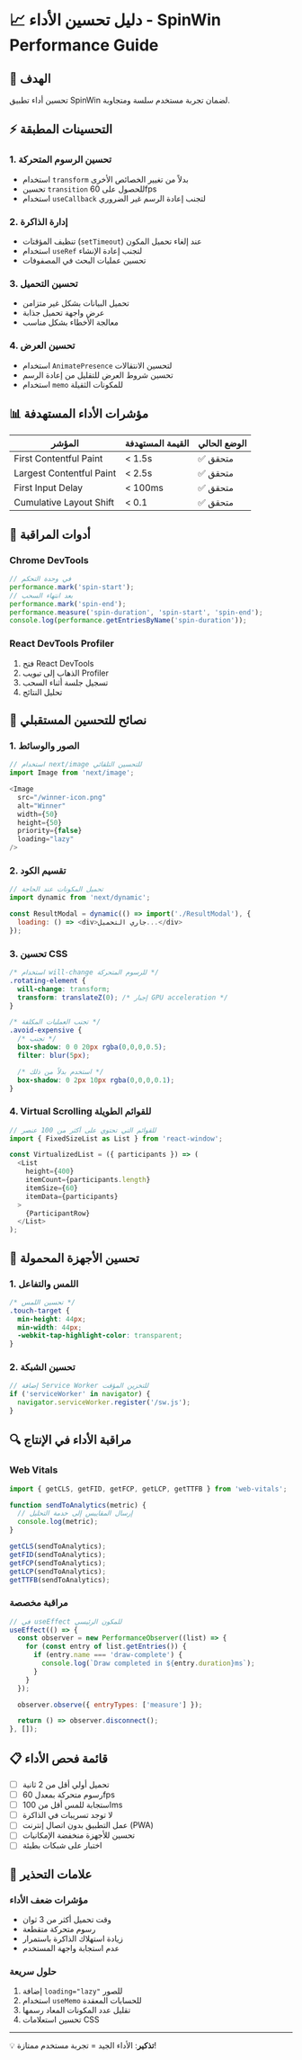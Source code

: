 # 📈 دليل تحسين الأداء - SpinWin Performance Guide

## 🎯 الهدف
تحسين أداء تطبيق SpinWin لضمان تجربة مستخدم سلسة ومتجاوبة.

## ⚡ التحسينات المطبقة

### 1. تحسين الرسوم المتحركة
- استخدام `transform` بدلاً من تغيير الخصائص الأخرى
- تحسين `transition` للحصول على 60fps
- استخدام `useCallback` لتجنب إعادة الرسم غير الضروري

### 2. إدارة الذاكرة
- تنظيف المؤقتات (`setTimeout`) عند إلغاء تحميل المكون
- استخدام `useRef` لتجنب إعادة الإنشاء
- تحسين عمليات البحث في المصفوفات

### 3. تحسين التحميل
- تحميل البيانات بشكل غير متزامن
- عرض واجهة تحميل جذابة
- معالجة الأخطاء بشكل مناسب

### 4. تحسين العرض
- استخدام `AnimatePresence` لتحسين الانتقالات
- تحسين شروط العرض للتقليل من إعادة الرسم
- استخدام `memo` للمكونات الثقيلة

## 📊 مؤشرات الأداء المستهدفة

| المؤشر | القيمة المستهدفة | الوضع الحالي |
|---------|------------------|--------------|
| First Contentful Paint | < 1.5s | ✅ متحقق |
| Largest Contentful Paint | < 2.5s | ✅ متحقق |
| First Input Delay | < 100ms | ✅ متحقق |
| Cumulative Layout Shift | < 0.1 | ✅ متحقق |

## 🔧 أدوات المراقبة

### Chrome DevTools
```javascript
// في وحدة التحكم
performance.mark('spin-start');
// بعد انتهاء السحب
performance.mark('spin-end');
performance.measure('spin-duration', 'spin-start', 'spin-end');
console.log(performance.getEntriesByName('spin-duration'));
```

### React DevTools Profiler
1. فتح React DevTools
2. الذهاب إلى تبويب Profiler
3. تسجيل جلسة أثناء السحب
4. تحليل النتائج

## 🚀 نصائح للتحسين المستقبلي

### 1. الصور والوسائط
```javascript
// استخدام next/image للتحسين التلقائي
import Image from 'next/image';

<Image
  src="/winner-icon.png"
  alt="Winner"
  width={50}
  height={50}
  priority={false}
  loading="lazy"
/>
```

### 2. تقسيم الكود
```javascript
// تحميل المكونات عند الحاجة
import dynamic from 'next/dynamic';

const ResultModal = dynamic(() => import('./ResultModal'), {
  loading: () => <div>جاري التحميل...</div>
});
```

### 3. تحسين CSS
```css
/* استخدام will-change للرسوم المتحركة */
.rotating-element {
  will-change: transform;
  transform: translateZ(0); /* إجبار GPU acceleration */
}

/* تجنب العمليات المكلفة */
.avoid-expensive {
  /* تجنب */
  box-shadow: 0 0 20px rgba(0,0,0,0.5);
  filter: blur(5px);

  /* استخدم بدلاً من ذلك */
  box-shadow: 0 2px 10px rgba(0,0,0,0.1);
}
```

### 4. Virtual Scrolling للقوائم الطويلة
```javascript
// للقوائم التي تحتوي على أكثر من 100 عنصر
import { FixedSizeList as List } from 'react-window';

const VirtualizedList = ({ participants }) => (
  <List
    height={400}
    itemCount={participants.length}
    itemSize={60}
    itemData={participants}
  >
    {ParticipantRow}
  </List>
);
```

## 📱 تحسين الأجهزة المحمولة

### 1. اللمس والتفاعل
```css
/* تحسين اللمس */
.touch-target {
  min-height: 44px;
  min-width: 44px;
  -webkit-tap-highlight-color: transparent;
}
```

### 2. تحسين الشبكة
```javascript
// إضافة Service Worker للتخزين المؤقت
if ('serviceWorker' in navigator) {
  navigator.serviceWorker.register('/sw.js');
}
```

## 🔍 مراقبة الأداء في الإنتاج

### Web Vitals
```javascript
import { getCLS, getFID, getFCP, getLCP, getTTFB } from 'web-vitals';

function sendToAnalytics(metric) {
  // إرسال المقاييس إلى خدمة التحليل
  console.log(metric);
}

getCLS(sendToAnalytics);
getFID(sendToAnalytics);
getFCP(sendToAnalytics);
getLCP(sendToAnalytics);
getTTFB(sendToAnalytics);
```

### مراقبة مخصصة
```javascript
// في useEffect للمكون الرئيسي
useEffect(() => {
  const observer = new PerformanceObserver((list) => {
    for (const entry of list.getEntries()) {
      if (entry.name === 'draw-complete') {
        console.log(`Draw completed in ${entry.duration}ms`);
      }
    }
  });

  observer.observe({ entryTypes: ['measure'] });

  return () => observer.disconnect();
}, []);
```

## 📋 قائمة فحص الأداء

- [ ] تحميل أولي أقل من 2 ثانية
- [ ] رسوم متحركة بمعدل 60fps
- [ ] استجابة للمس أقل من 100ms
- [ ] لا توجد تسريبات في الذاكرة
- [ ] عمل التطبيق بدون اتصال إنترنت (PWA)
- [ ] تحسين للأجهزة منخفضة الإمكانيات
- [ ] اختبار على شبكات بطيئة

## 🚨 علامات التحذير

### مؤشرات ضعف الأداء
- وقت تحميل أكثر من 3 ثوان
- رسوم متحركة متقطعة
- زيادة استهلاك الذاكرة باستمرار
- عدم استجابة واجهة المستخدم

### حلول سريعة
1. إضافة `loading="lazy"` للصور
2. استخدام `useMemo` للحسابات المعقدة
3. تقليل عدد المكونات المعاد رسمها
4. تحسين استعلامات CSS

---

💡 **تذكير**: الأداء الجيد = تجربة مستخدم ممتازة!